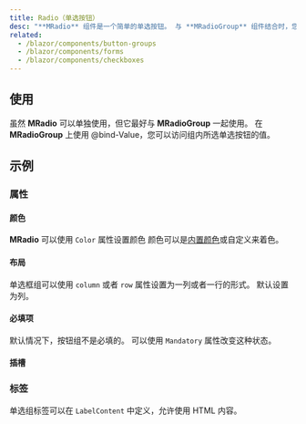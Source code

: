 ```yaml
---
title: Radio（单选按钮）
desc: "**MRadio** 组件是一个简单的单选按钮。 与 **MRadioGroup** 组件结合时，您可以提供分组的功能，允许用户从一组预定义的选项中进行选择。"
related:
  - /blazor/components/button-groups
  - /blazor/components/forms
  - /blazor/components/checkboxes
---
```


## 使用

虽然 **MRadio** 可以单独使用，但它最好与 **MRadioGroup** 一起使用。 在 **MRadioGroup** 上使用 @bind-Value，您可以访问组内所选单选按钮的值。

<radios-usage></radios-usage>

## 示例

### 属性

#### 颜色

**MRadio** 可以使用 `Color` 属性设置颜色 颜色可以是[内置颜色](/blazor/styles-and-animations/colors)或自定义来着色。

<masa-example file="Examples.components.radios.Color"></masa-example>

#### 布局

单选框组可以使用 `column` 或者 `row` 属性设置为一列或者一行的形式。 默认设置为列。

<masa-example file="Examples.components.radios.Direction"></masa-example>

#### 必填项

默认情况下，按钮组不是必填的。 可以使用 `Mandatory` 属性改变这种状态。

<masa-example file="Examples.components.radios.Mandatory"></masa-example>

#### 插槽

### 标签

单选组标签可以在 `LabelContent` 中定义，允许使用 HTML 内容。

<masa-example file="Examples.components.radios.LabelContent"></masa-example>